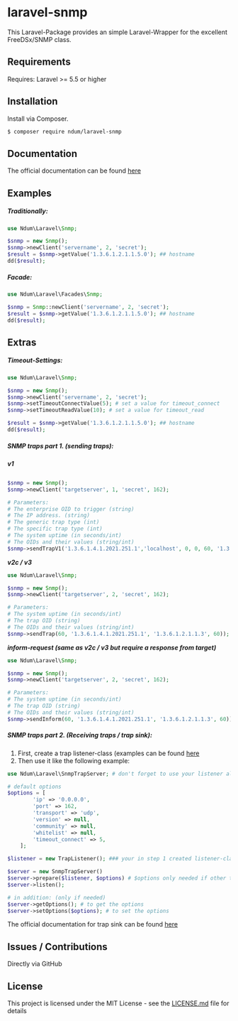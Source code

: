 # laravel-snmp

This Laravel-Package provides an simple Laravel-Wrapper for the excellent FreeDSx/SNMP class.

## Requirements

Requires: Laravel >= 5.5 or higher

## Installation
Install via Composer.

```bash
$ composer require ndum/laravel-snmp
```

## Documentation

The official documentation can be found [here](https://github.com/FreeDSx/SNMP#documentation)

## Examples

##### Traditionally:

```php
use Ndum\Laravel\Snmp;

$snmp = new Snmp();
$snmp->newClient('servername', 2, 'secret');
$result = $snmp->getValue('1.3.6.1.2.1.1.5.0'); ## hostname
dd($result);
```

##### Facade:
```php
use Ndum\Laravel\Facades\Snmp;

$snmp = Snmp::newClient('servername', 2, 'secret');
$result = $snmp->getValue('1.3.6.1.2.1.1.5.0'); ## hostname
dd($result);
```
## Extras

##### Timeout-Settings:
```php
use Ndum\Laravel\Snmp;

$snmp = new Snmp();
$snmp->newClient('servername', 2, 'secret');
$snmp->setTimeoutConnectValue(5); # set a value for timeout_connect
$snmp->setTimeoutReadValue(10); # set a value for timeout_read

$result = $snmp->getValue('1.3.6.1.2.1.1.5.0'); ## hostname
dd($result);
```

##### SNMP traps part 1. (sending traps):

***v1***

```php

$snmp = new Snmp();
$snmp->newClient('targetserver', 1, 'secret', 162); 

# Parameters:
# The enterprise OID to trigger (string)
# The IP address. (string)
# The generic trap type (int)
# The specific trap type (int)
# The system uptime (in seconds/int)
# The OIDs and their values (string/int)
$snmp->sendTrapV1('1.3.6.1.4.1.2021.251.1','localhost', 0, 0, 60, '1.3.6.1.2.1.1.3', 60);
```

***v2c / v3***

```php
use Ndum\Laravel\Snmp;

$snmp = new Snmp();
$snmp->newClient('targetserver', 2, 'secret', 162);

# Parameters:
# The system uptime (in seconds/int)
# The trap OID (string)
# The OIDs and their values (string/int)
$snmp->sendTrap(60, '1.3.6.1.4.1.2021.251.1', '1.3.6.1.2.1.1.3', 60));
```

***inform-request (same as v2c / v3 but require a response from target)***

```php
use Ndum\Laravel\Snmp;

$snmp = new Snmp();
$snmp->newClient('targetserver', 2, 'secret', 162);

# Parameters:
# The system uptime (in seconds/int)
# The trap OID (string)
# The OIDs and their values (string/int)
$snmp->sendInform(60, '1.3.6.1.4.1.2021.251.1', '1.3.6.1.2.1.1.3', 60));
```

##### SNMP traps part 2. (Receiving traps / trap sink):
1) First, create a trap listener-class (examples can be found [here](https://github.com/ndum/laravel-snmp/tree/master/examples)
2) Then use it like the following example:

```php
use Ndum\Laravel\SnmpTrapServer; # don't forget to use your listener also!

# default options
$options = [
        'ip' => '0.0.0.0',
        'port' => 162,
        'transport' => 'udp',
        'version' => null,
        'community' => null,
        'whitelist' => null,
        'timeout_connect' => 5,
    ];

$listener = new TrapListener(); ### your in step 1 created listener-class

$server = new SnmpTrapServer()
$server->prepare($listener, $options) # $options only needed if other than default
$server->listen();

# in addition: (only if needed)
$server->getOptions(); # to get the options
$server->setOptions($options); # to set the options
```
The official documentation for trap sink can be found [here](https://github.com/FreeDSx/SNMP/blob/master/docs/Server/Trap-Sink.md)

## Issues / Contributions
Directly via GitHub

## License
This project is licensed under the MIT License - see the [LICENSE.md](LICENSE.md) file for details

